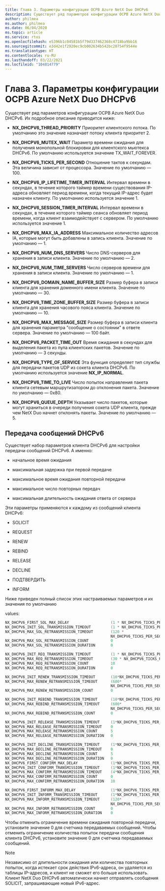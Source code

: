 ```yaml
---
title: Глава 3. Параметры конфигурации ОСРВ Azure NetX Duo DHCPv6
description: Существует ряд параметров конфигурации ОСРВ Azure NetX Duo DHCPv6.
author: philmea
ms.author: philmea
ms.date: 06/04/2020
ms.topic: article
ms.service: rtos
ms.openlocfilehash: e5396b1c04581b5f79d337462368c4718ba9bb16
ms.sourcegitcommit: e3d42e1f2920ec9cb002634b542bc20754f9544e
ms.translationtype: HT
ms.contentlocale: ru-RU
ms.lasthandoff: 03/22/2021
ms.locfileid: "104814779"
---
```

# <a name="chapter-3---azure-rtos-netx-duo-dhcpv6-configuration-options"></a>Глава 3. Параметры конфигурации ОСРВ Azure NetX Duo DHCPv6

Существует ряд параметров конфигурации ОСРВ Azure NetX Duo DHCPv6. Их подробное описание приводится ниже:  
  
  
- **NX_DHCPV6_THREAD_PRIORITY** Приоритет клиентского потока. По умолчанию это значение назначает потоку клиента приоритет 2.

- **NX_DHCPV6_MUTEX_WAIT** Параметр времени ожидания для получения монопольной блокировки для клиентского мьютекса DHCPv6. По умолчанию используется значение TX_WAIT_FOREVER.

- **NX_DHCPV6_TICKS_PER_SECOND** Отношение тактов к секундам. Эта величина зависит от процессора. Значение по умолчанию — 100.

- **NX_DHCPV6_IP_LIFETIME_TIMER_INTERVAL** Интервал времени в секундах, в течение которого таймер времени существования IP-адреса обновляет период времени, когда текущий IP-адрес будет назначен клиенту. По умолчанию используется значение 1.

- **NX_DHCPV6_SESSION_TIMER_INTERVAL** Интервал времени в секундах, в течение которого таймер сеанса обновляет период времени, когда клиент взаимодействует с сервером. По умолчанию используется значение 1.

- **NX_DHCPV6_MAX_IA_ADDRESS** Максимальное количество адресов IA, которые могут быть добавлены в запись клиента. Значение по умолчанию — 1. 

- **NX_DHCPV6_NUM_DNS_SERVERS** Число DNS-серверов для хранения в записи клиента. Значение по умолчанию — 2.

- **NX_DHCPV6_NUM_TIME_SERVERS** Число серверов времени для хранения в записи клиента. Значение по умолчанию — 1.

- **NX_DHCPV6_DOMAIN_NAME_BUFFER_SIZE** Размер буфера в записи клиента для хранения доменного имени клиента. Значение по умолчанию — 30.

- **NX_DHCPV6_TIME_ZONE_BUFFER_SIZE** Размер буфера в записи клиента для хранения часового пояса клиента. Значение по умолчанию — 10.

- **NX_DHCPV6_MAX_MESSAGE_SIZE** Размер буфера в записи клиента для хранения параметра "сообщение о состоянии" в ответе сервера. Значение по умолчанию — 100 байт.

- **NX_DHCPV6_PACKET_TIME_OUT** Время ожидания в секундах для выделения пакета из пула клиентских пакетов. Значение по умолчанию — 3 секунды.

- **NX_DHCPV6_TYPE_OF_SERVICE** Эта функция определяет тип службы для передачи пакетов UDP из сокета клиента DHCPv6. По умолчанию используется значение **NX_IP_NORMAL**.

- **NX_DHCPV6_TIME_TO_LIVE** Число попыток направления пакета клиента сетевым маршрутизатором до отклонения пакета. Значение по умолчанию — 0x80.

- **NX_DHCPV6_QUEUE_DEPTH** Указывает число пакетов, которые могут храниться в очереди получения сокета UDP клиента, прежде чем NetX Duo начнет отклонять пакеты. Значение по умолчанию — 5.

## <a name="dhcpv6-message-transmission"></a>Передача сообщений DHCPv6

Существует набор параметров клиента DHCPv6 для настройки передачи сообщений DHCPv6. А именно: 

  - начальное время ожидания

  - максимальная задержка при первой передаче

  - максимальное время ожидания повторной передачи 

  - максимальное число повторных передач 

  - максимальная длительность ожидания ответа от сервера

Эти параметры применяются к каждому из сообщений клиента DHCPv6:

- SOLICIT

- REQUEST

- RENEW

- REBIND

- RELEASE

- DECLINE

- ПОДТВЕРДИТЬ

- INFORM

Ниже приведен полный список этих настраиваемых параметров и их значения по умолчанию 

values:

```C
NX_DHCPV6_FIRST_SOL_MAX_DELAY                   (1 * NX_DHCPV6_TICKS_PER_SECOND) 
NX_DHCPV6_INIT_SOL_TRANSMISSION_TIMEOUT         (1 * NX_DHCPV6_TICKS_PER_SECOND) 
NX_DHCPV6_MAX_SOL_RETRANSMISSION_TIMEOUT        (120 *
                                                NX_DHCPV6_TICKS_PER_SECOND) 
NX_DHCPV6_MAX_SOL_RETRANSMISSION_COUNT          0
NX_DHCPV6_MAX_SOL_RETRANSMISSION_DURATION       0

NX_DHCPV6_INIT_REQ_TRANSMISSION_TIMEOUT         (1 * NX_DHCPV6_TICKS_PER_SECOND) 
NX_DHCPV6_MAX_REQ_RETRANSMISSION_TIMEOUT        (30 * NX_DHCPV6_TICKS_PER_SECOND) 
NX_DHCPV6_MAX_REQ_RETRANSMISSION_COUNT          10
NX_DHCPV6_MAX_REQ_RETRANSMISSION_DURATION       0

NX_DHCPV6_INIT_RENEW_TRANSMISSION_TIMEOUT       (10*NX_DHCPV6_TICKS_PER_SECOND)     
NX_DHCPV6_MAX_RENEW_RETRANSMISSION_TIMEOUT      (600*   
                                                NX_DHCPV6_TICKS_PER_SECOND)  
NX_DHCPV6_MAX_RENEW_RETRANSMISSION_COUNT        0

NX_DHCPV6_INIT_REBIND_TRANSMISSION_TIMEOUT      (10*NX_DHCPV6_TICKS_PER_SECOND)     
NX_DHCPV6_MAX_REBIND_RETRANSMISSION_TIMEOUT     (600*  
                                                NX_DHCPV6_TICKS_PER_SECOND)  
NX_DHCPV6_MAX_REBIND_RETRANSMISSION_COUNT       0 

NX_DHCPV6_INIT_RELEASE_TRANSMISSION_TIMEOUT     (1*NX_DHCPV6_TICKS_PER_SECOND)
NX_DHCPV6_MAX_RELEASE_RETRANSMISSION_TIMEOUT    0 
NX_DHCPV6_MAX_RELEASE_RETRANSMISSION_COUNT      5  
NX_DHCPV6_MAX_RELEASE_RETRANSMISSION_DURATION   0

NX_DHCPV6_INIT_DECLINE_TRANSMISSION_TIMEOUT     (1*NX_DHCPV6_TICKS_PER_SECOND)
NX_DHCPV6_MAX_DECLINE_RETRANSMISSION_TIMEOUT    0
NX_DHCPV6_MAX_DECLINE_RETRANSMISSION_COUNT      5  
NX_DHCPV6_MAX_DECLINE_RETRANSMISSION_DURATION   0
NX_DHCPV6_FIRST_CONFIRM_MAX_DELAY               (1*NX_DHCPV6_TICKS_PER_SECOND)
NX_DHCPV6_INIT_CONFIRM_TRANSMISSION_TIMEOUT     (1*NX_DHCPV6_TICKS_PER_SECOND)
NX_DHCPV6_MAX_CONFIRM_RETRANSMISSION_TIMEOUT    (4*NX_DHCPV6_TICKS_PER_SECOND)
NX_DHCPV6_MAX_CONFIRM_RETRANSMISSION_COUNT      0  
NX_DHCPV6_MAX_CONFIRM_RETRANSMISSION_DURATION   10

NX_DHCPV6_FIRST_INFORM_MAX_DELAY                (1*NX_DHCPV6_TICKS_PER_SECOND)
NX_DHCPV6_INIT_INFORM_TRANSMISSION_TIMEOUT      (1*NX_DHCPV6_TICKS_PER_SECOND)
NX_DHCPV6_MAX_INFORM_RETRANSMISSION_TIMEOUT     (120*   
                                                NX_DHCPV6_TICKS_PER_SECOND)
NX_DHCPV6_MAX_INFORM_RETRANSMISSION_COUNT       0 
NX_DHCPV6_MAX_INFORM_RETRANSMISSION_DURATION    0
```

Чтобы отменить ограничение времени ожидания повторной передачи, установите значение 0 для счетчика передаваемых сообщений. Чтобы отменить ограничение количества попыток передачи сообщения клиента DHCPv6, установите значение 0 для счетчика передаваемых сообщений.

> [!NOTE]
> Независимо от длительности ожидания или количества повторных попыток, когда истекает срок действия IPv6-адреса, он удаляется из таблицы IP-адресов, и клиент не сможет его больше использовать. Клиент NetX Duo DHCPv6 автоматически начнет отправлять сообщения SOLICIT, запрашивающие новый IPv6-адрес.